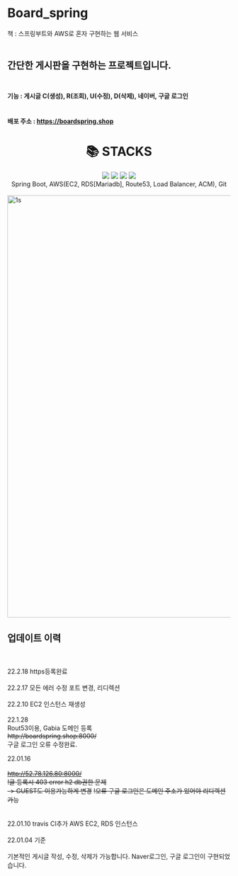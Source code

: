 # Board_spring
책 : 스프링부트와 AWS로 혼자 구현하는 웹 서비스 <br><br>
## 간단한 게시판을 구현하는 프로젝트입니다. <br><br>
#### 기능 : 게시글 C(생성), R(조회), U(수정), D(삭제), 네이버, 구글 로그인<br><br>
#### 배포 주소 : https://boardspring.shop
<div align=center><h1>📚 STACKS</h1></div>

<div align=center> 
  <img src="https://img.shields.io/badge/springboot-6DB33F?style=for-the-badge&logo=springboot&logoColor=white"> 
  <img src="https://img.shields.io/badge/mariadb-4479A1?style=for-the-badge&logo=mysql&logoColor=white"> 
  <img src="https://img.shields.io/badge/bootstrap-7952B3?style=for-the-badge&logo=bootstrap&logoColor=white">
  <img src="https://img.shields.io/badge/amazonaws-232F3E?style=for-the-badge&logo=amazonaws&logoColor=white"> 
  <br>
  Spring Boot, AWS(EC2, RDS[Mariadb], Route53, Load Balancer, ACM), Git
</div>
<br>
<img width="954" alt="1s" src="https://user-images.githubusercontent.com/30551889/157786919-cde4ee4a-8205-40bd-ac96-1d8a37173a6b.png">
<br>
<h2>  업데이트 이력</h2>
<br><br>
22.2.18
https등록완료
<br><br>
22.2.17
모든 에러 수정
포트 변경, 리디렉션
<br><br>
22.2.10
EC2 인스턴스 재생성
<br><br>
22.1.28<br>
Rout53이용, Gabia 도메인 등록<br>
<strike>http://boardspring.shop:8000/</strike><br>
구글 로그인 오류 수정완료.<br>

22.01.16<br><br>
<strike>http://52.78.126.80:8000/</strike><br>
<strike>!글 등록시 403 error h2 db권한 문제<br> -> GUEST도 이용가능하게 변경</strike>
<strike>!오류 구글 로그인은 도메인 주소가 있어야 리디렉션 가능</strike><br>
<br><br>
22.01.10 travis CI추가
AWS EC2, RDS 인스턴스 
<br><br>
22.01.04 기준
<br><br>
기본적인 게시글 작성, 수정, 삭제가 가능합니다.
Naver로그인, 구글 로그인이 구현되었습니다.









  

